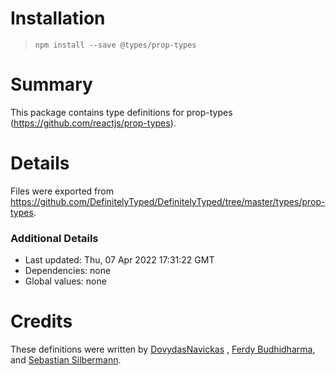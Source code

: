# Installation

> `npm install --save @types/prop-types`

# Summary

This package contains type definitions for prop-types (https://github.com/reactjs/prop-types).

# Details

Files were exported from https://github.com/DefinitelyTyped/DefinitelyTyped/tree/master/types/prop-types.

### Additional Details

* Last updated: Thu, 07 Apr 2022 17:31:22 GMT
* Dependencies: none
* Global values: none

# Credits

These definitions were written by [DovydasNavickas](https://github.com/DovydasNavickas)
, [Ferdy Budhidharma](https://github.com/ferdaber), and [Sebastian Silbermann](https://github.com/eps1lon).
